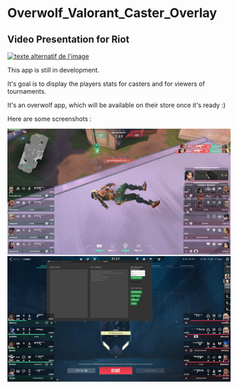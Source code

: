 # Overwolf_Valorant_Caster_Overlay

## Video Presentation for Riot
[![texte alternatif de l'image](https://i9.ytimg.com/vi_webp/QR4Ze-PyZuQ/mq1.webp?sqp=CPDi06sG-oaymwEmCMACELQB8quKqQMa8AEB-AH-CYAC0AWKAgwIABABGGUgZShlMA8=&rs=AOn4CLC0Mx--EAJsAEPLwbwR1SZSglc7Mg)](https://www.youtube.com/embed/QR4Ze-PyZuQ "Valorant Caster App")


This app is still in development.

It's goal is to display the players stats for casters and for viewers of tournaments.

It's an overwolf app, which will be available on their store once it's ready :)

Here are some screenshots :

![ALT](./in_game_test.png)
![ALT](./menu_with_settings.png)
